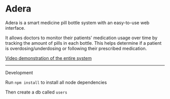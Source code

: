 # Adera
Adera is a smart medicine pill bottle system with an easy-to-use web interface.

It allows doctors to monitor their patients' medication usage over time by tracking the amount of pills in each bottle.
This helps determine if a patient is overdosing/underdosing or following their prescribed medication. 

[Video demonstration of the entire system](https://www.youtube.com/watch?v=pSrExvIip9M)

_____________
Development

Run 
```npm install```
to install all node dependencies 

Then create a db called `users`
